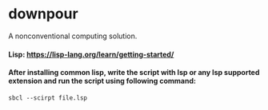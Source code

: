 # downpour
A nonconventional computing solution.

#### Lisp: https://lisp-lang.org/learn/getting-started/

#### After installing common lisp, write the script with lsp or any lsp supported extension and run the script using following command:

	sbcl --scirpt file.lsp
